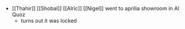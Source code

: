 - [[Thahir]] [[Shobal]] [[Alric]] [[Nigel]] went to aprilia showroom in Al Quoz
	- turns out it was locked